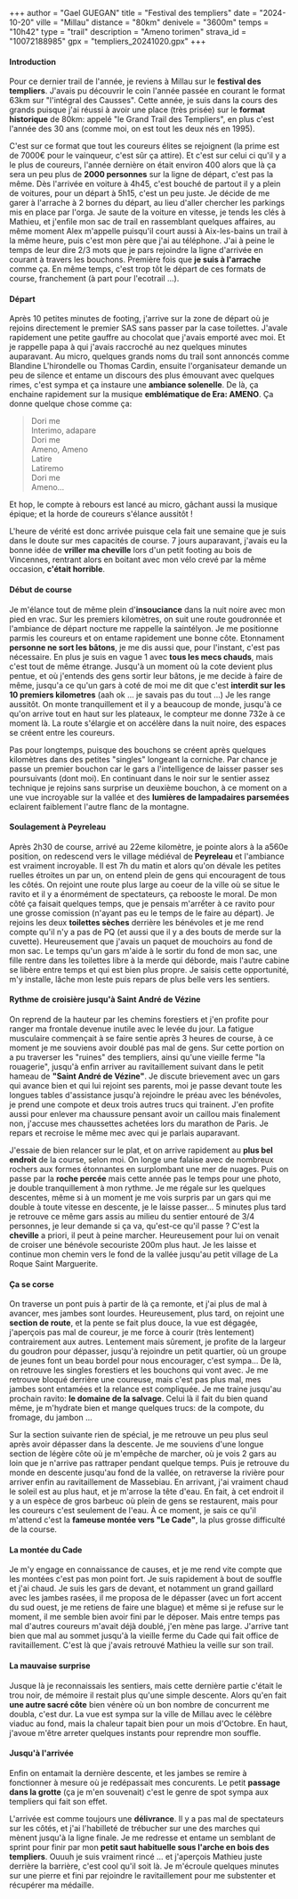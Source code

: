 +++
author = "Gael GUEGAN"
title = "Festival des templiers"
date = "2024-10-20"
ville = "Millau"
distance = "80km"
denivele = "3600m"
temps = "10h42"
type = "trail"
description = "Ameno torimen"
strava_id = "10072188985"
gpx = "templiers_20241020.gpx"
+++

#### Introduction

Pour ce dernier trail de l'année, je reviens à Millau sur le **festival des templiers**. J'avais pu découvrir le coin l'année passée en courant le format 63km sur "l'intégral des Causses". Cette année, je suis dans la cours des grands puisque j'ai réussi à avoir une place (très prisée) sur le **format historique** de 80km: appelé "le Grand Trail des Templiers", en plus c'est l'année des 30 ans (comme moi, on est tout les deux nés en 1995).

C'est sur ce format que tout les coureurs élites se rejoignent (la prime est de 7000€ pour le vainqueur, c'est sûr ça attire). Et c'est sur celui ci qu'il y a le plus de coureurs, l'année dernière on était environ 400 alors que là ça sera un peu plus de **2000 personnes** sur la ligne de départ, c'est pas la même. Dès l'arrivée en voiture à 4h45, c'est bouché de partout il y a plein de voitures, pour un départ à 5h15, c'est un peu juste. Je décide de me garer à l'arrache à 2 bornes du départ, au lieu d'aller chercher les parkings mis en place par l'orga. Je saute de la voiture en vitesse, je tends les clés à Mathieu, et j'enfile mon sac de trail en rassemblant quelques affaires, au même moment Alex m'appelle puisqu'il court aussi à Aix-les-bains un trail à la même heure, puis c'est mon père que j'ai au téléphone. J'ai à peine le temps de leur dire 2/3 mots que je pars rejoindre la ligne d'arrivée en courant à travers les bouchons. Première fois que **je suis à l'arrache** comme ça. En même temps, c'est trop tôt le départ de ces formats de course, franchement (à part pour l'ecotrail ...).

#### Départ

Après 10 petites minutes de footing, j'arrive sur la zone de départ où je rejoins directement le premier SAS sans passer par la case toilettes. J'avale rapidement une petite gauffre au chocolat que j'avais emporté avec moi. Et je rappelle papa à qui j'avais raccroché au nez quelques minutes auparavant. Au micro, quelques grands noms du trail sont annoncés comme Blandine L'hirondelle ou Thomas Cardin, ensuite l'organisateur demande un peu de silence et entame un discours des plus émouvant avec quelques rimes, c'est sympa et ça instaure une **ambiance solenelle**. De là, ça enchaine rapidement sur la musique **emblématique de Era: AMENO**. Ça donne quelque chose comme ça:

> Dori me  
> Interimo, adapare  
> Dori me  
> Ameno, Ameno  
> Latire  
> Latiremo  
> Dori me  
> Ameno...

Et hop, le compte à rebours est lancé au micro, gâchant aussi la musique épique; et la horde de coureurs s'élance aussitôt !

L'heure de vérité est donc arrivée puisque cela fait une semaine que je suis dans le doute sur mes capacités de course. 7 jours auparavant, j'avais eu la bonne idée de **vriller ma cheville** lors d'un petit footing au bois de Vincennes, rentrant alors en boitant avec mon vélo crevé par la même occasion, **c'était horrible**.

#### Début de course

Je m'élance tout de même plein d'**insouciance** dans la nuit noire avec mon pied en vrac. Sur les premiers kilomètres, on suit une route goudronnée et l'ambiance de départ nocture me rappelle la saintélyon. Je me positionne parmis les coureurs et on entame rapidement une bonne côte. Etonnament **personne ne sort les bâtons**, je me dis aussi que, pour l'instant, c'est pas nécessaire. En plus je suis en vague 1 avec **tous les mecs chauds**, mais c'est tout de même étrange. Jusqu'à un moment où la cote devient plus pentue, et où j'entends des gens sortir leur bâtons, je me decide à faire de même, jusqu'a ce qu'un gars à coté de moi me dit que c'est **interdit sur les 10 premiers kilometres** (aah ok ... je savais pas du tout ...) Je les range aussitôt. On monte tranquillement et il y a beaucoup de monde, jusqu'à ce qu'on arrive tout en haut sur les plateaux, le compteur me donne 732e à ce moment là. La route s'élargie et on accélère dans la nuit noire, des espaces se créent entre les coureurs. 

Pas pour longtemps, puisque des bouchons se créent après quelques kilomètres dans des petites "singles" longeant la corniche. Par chance je passe un premier bouchon car le gars a l'intelligence de laisser passer ses poursuivants (dont moi). En continuant dans le noir sur le sentier assez technique je rejoins sans surprise un deuxième bouchon, à ce moment on a une vue incroyable sur la vallée et des **lumières de lampadaires parsemées** eclairent faiblement l'autre flanc de la montagne.

#### Soulagement à Peyreleau

Après 2h30 de course, arrivé au 22eme kilomètre, je pointe alors à la a560e position, on redescend vers le village médiéval de **Peyreleau** et l'ambiance est vraiment incroyable. Il est 7h du matin et alors qu'on dévale les petites ruelles étroites un par un, on entend plein de gens qui encouragent de tous les côtés. On rejoint une route plus large au coeur de la ville où se situe le ravito et il y a énormément de spectateurs, ça rebooste le moral. De mon côté ça faisait quelques temps, que je pensais m'arrếter à ce ravito pour une grosse comission (n'ayant pas eu le temps de le faire au départ). Je rejoins les deux **toilettes sèches** derrière les bénévoles et je me rend compte qu'il n'y a pas de PQ (et aussi que il y a des bouts de merde sur la cuvette). Heureusement que j'avais un paquet de mouchoirs au fond de mon sac. Le temps qu'un gars m'aide à le sortir du fond de mon sac, une fille rentre dans les toilettes libre à la merde qui déborde, mais l'autre cabine se libère entre temps et qui est bien plus propre. Je saisis cette opportunité, m'y installe, lâche mon leste puis repars de plus belle vers les sentiers.

#### Rythme de croisière jusqu'à Saint André de Vézine

On reprend de la hauteur par les chemins forestiers et j'en profite pour ranger ma frontale devenue inutile avec le levée du jour. La fatigue musculaire commençait à se faire sentie après 3 heures de course, à ce moment je me souviens avoir doublé pas mal de gens. Sur cette portion on a pu traverser les "ruines" des templiers, ainsi qu'une vieille ferme "la rouagerie", jusqu'à enfin arriver au ravitaillement suivant dans le petit hameau de **"Saint André de Vézine"**. Je discute brievement avec un gars qui avance bien et qui lui rejoint ses parents, moi je passe devant toute les longues tables d'assistance jusqu'à rejoindre le préau avec les bénévoles, je prend une compote et deux trois autres trucs qui trainent. J'en profite aussi pour enlever ma chaussure pensant avoir un caillou mais finalement non, j'accuse mes chaussettes achetées lors du marathon de Paris. Je repars et recroise le même mec avec qui je parlais auparavant.

J'essaie de bien relancer sur le plat, et on arrive rapidement au **plus bel endroit** de la course, selon moi. On longe une falaise avec de nombreux rochers aux formes étonnantes en surplombant une mer de nuages. Puis on passe par la **roche percée** mais cette année pas le temps pour une photo, je double tranquillement à mon rythme. Je me régale sur les quelques descentes, même si à un moment je me vois surpris par un gars qui me double à toute vitesse en descente, je le laisse passer... 5 minutes plus tard je retrouve ce même gars assis au milieu du sentier entouré de 3/4 personnes, je leur demande si ça va, qu'est-ce qu'il passe ? C'est la **cheville** a priori, il peut à peine marcher. Heureusement pour lui on venait de croiser une bénévole secouriste 200m plus haut. Je les laisse et continue mon chemin vers le fond de la vallée jusqu'au petit village de La Roque Saint Marguerite.

#### Ça se corse

On traverse un pont puis à partir de là ça remonte, et j'ai plus de mal à avancer, mes jambes sont lourdes. Heureusement, plus tard, on rejoint une **section de route**, et la pente se fait plus douce, la vue est dégagée, j'aperçois pas mal de coureur, je me force à courir (très lentement) contrairement aux autres. Lentement mais sûrement, je profite de la largeur du goudron pour dépasser, jusqu'à rejoindre un petit quartier, où un groupe de jeunes font un beau bordel pour nous encourager, c'est sympa... De là, on retrouve les singles forestiers et les bouchons qui vont avec. Je me retrouve bloqué derrière une coureuse, mais c'est pas plus mal, mes jambes sont entamées et la relance est compliquée. Je me traine jusqu'au prochain ravito: **le domaine de la salvage**. Celui là il fait du bien quand même, je m'hydrate bien et mange quelques trucs: de la compote, du fromage, du jambon ...

Sur la section suivante rien de spécial, je me retrouve un peu plus seul après avoir dépasser dans la descente. Je me souviens d'une longue section de légère côte où je m'empêche de marcher, où je vois 2 gars au loin que je n'arrive pas rattraper pendant quelque temps. Puis je retrouve du monde en descente jusqu'au fond de la vallée, on retraverse la rivière pour arriver enfin au ravitaillement de Massebiau. En arrivant, j'ai vraiment chaud le soleil est au plus haut, et je m'arrose la tête d'eau. En fait, à cet endroit il y a un espèce de gros barbeuc où plein de gens se restaurent, mais pour les coureurs c'est seulement de l'eau. À ce moment, je sais ce qu'il m'attend c'est la **fameuse montée vers "Le Cade"**, la plus grosse difficulté de la course.

#### La montée du Cade

Je m'y engage en connaissance de causes, et je me rend vite compte que les montées c'est pas mon point fort. Je suis rapidement à bout de souffle et j'ai chaud. Je suis les gars de devant, et notamment un grand gaillard avec les jambes rasées, il me proposa de le dépasser (avec un fort accent du sud ouest, je me retiens de faire une blague) et même si je refuse sur le moment, il me semble bien avoir fini par le déposer. Mais entre temps pas mal d'autres coureurs m'avait déjà doublé, j'en mène pas large. J'arrive tant bien que mal au sommet jusqu'à la vieille ferme du Cade qui fait office de ravitaillement. C'est là que j'avais retrouvé Mathieu la veille sur son trail.

#### La mauvaise surprise

Jusque là je reconnaissais les sentiers, mais cette dernière partie c'était le trou noir, de mémoire il restait plus qu'une simple descente. Alors qu'en fait **une autre sacré côte** bien vénère où un bon nombre de concurrent me doubla, c'est dur. La vue est sympa sur la ville de Millau avec le célèbre viaduc au fond, mais la chaleur tapait bien pour un mois d'Octobre. En haut, j'avoue m'être arreter quelques instants pour reprendre mon souffle.

#### Jusqu'à l'arrivée

Enfin on entamait la dernière descente, et les jambes se remire à fonctionner à mesure où je redépassait mes concurents. Le petit **passage dans la grotte** (ça je m'en souvenait) c'est le genre de spot sympa aux templiers qui fait son effet.

L'arrivée est comme toujours une **délivrance**. Il y a pas mal de spectateurs sur les côtés, et j'ai l'habilleté de trébucher sur une des marches qui mènent jusqu'à la ligne finale. Je me redresse et entame un semblant de sprint pour finir par mon **petit saut habituelle sous l'arche en bois des templiers**. Ouuuh je suis vraiment rincé ... et j'aperçois Mathieu juste derrière la barrière, c'est cool qu'il soit là. Je m'écroule quelques minutes sur une pierre et fini par rejoindre le ravitaillement pour me substenter et récupérer ma médaille.
